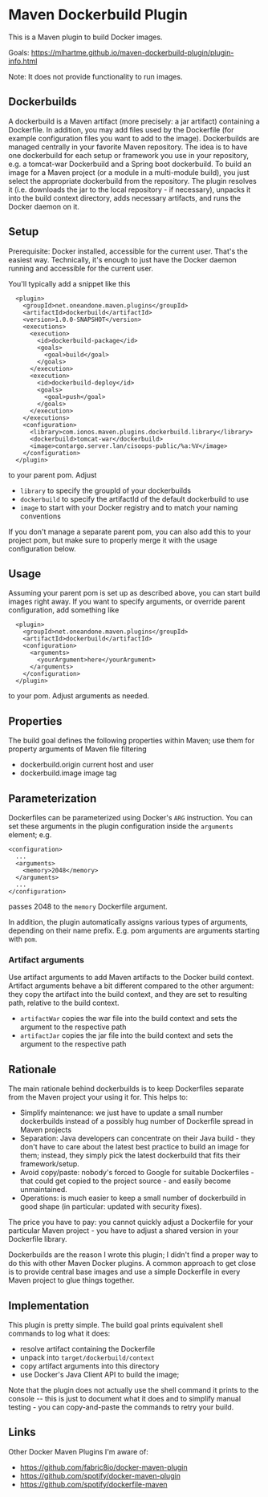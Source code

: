 # Maven Dockerbuild Plugin

This is a Maven plugin to build Docker images.

Goals: https://mlhartme.github.io/maven-dockerbuild-plugin/plugin-info.html

Note: It does not provide functionality to run images.

## Dockerbuilds

A dockerbuild is a Maven artifact (more precisely: a jar artifact) containing a Dockerfile. In addition, you may add files used by the Dockerfile
(for example configuration files you want to add to the image). Dockerbuilds are managed centrally in your favorite Maven repository. The idea is to
have one dockerbuild for each setup or framework you use in your repository, e.g. a tomcat-war Dockerbuild and a Spring boot dockerbuild.
To build an image for a Maven project (or a module in a multi-module build), you just select the appropriate dockerbuild from the repository.
The plugin resolves it (i.e. downloads the jar to the local repository - if necessary), unpacks it into the build context directory, adds
necessary artifacts, and runs the Docker daemon on it.

## Setup

Prerequisite: Docker installed, accessible for the current user.
That's the easiest way. Technically, it's enough to just have the Docker daemon running and accessible for the current user.

You'll typically add a snippet like this

      <plugin>
        <groupId>net.oneandone.maven.plugins</groupId>
        <artifactId>dockerbuild</artifactId>
        <version>1.0.0-SNAPSHOT</version>
        <executions>
          <execution>
            <id>dockerbuild-package</id>
            <goals>
              <goal>build</goal>
            </goals>
          </execution>
          <execution>
            <id>dockerbuild-deploy</id>
            <goals>
              <goal>push</goal>
            </goals>
          </execution>
        </executions>
        <configuration>
          <library>com.ionos.maven.plugins.dockerbuild.library</library>
          <dockerbuild>tomcat-war</dockerbuild>
          <image>contargo.server.lan/cisoops-public/%a:%V</image>
        </configuration>
      </plugin>

to your parent pom. Adjust
* `library` to specify the groupId of your dockerbuilds
* `dockerbuild` to specify the artifactId of the default dockerbuild to use
* `image` to start with your Docker registry and to match your naming conventions

If you don't manage a separate parent pom, you can also add this to your project pom, but make sure to properly merge
it with the usage configuration below.


## Usage

Assuming your parent pom is set up as described above, you can start build images right away. If you want to specify arguments,
or override parent configuration, add something like

      <plugin>
        <groupId>net.oneandone.maven.plugins</groupId>
        <artifactId>dockerbuild</artifactId>
        <configuration>
          <arguments>
            <yourArgument>here</yourArgument>
          </arguments>
        </configuration>
      </plugin>

to your pom. Adjust arguments as needed.

## Properties

The build goal defines the following properties within Maven; use them for property arguments of Maven file filtering

* dockerbuild.origin    current host and user
* dockerbuild.image     image tag


## Parameterization

Dockerfiles can be parameterized using Docker's `ARG` instruction. You can set these arguments in the plugin configuration inside
the `arguments` element; e.g.

    <configuration>
      ...
      <arguments>
        <memory>2048</memory>
      </arguments>
      ...
    </configuration>

passes 2048 to the `memory` Dockerfile argument.

In addition, the plugin automatically assigns various types of arguments, depending on their name prefix. E.g. pom arguments are arguments
starting with `pom`.

### Artifact arguments

Use artifact arguments to add Maven artifacts to the Docker build context. Artifact arguments behave a bit different compared to the other
argument: they copy the artifact into the build context, and they are set to resulting path, relative to the build context.

* `artifactWar` copies the war file into the build context and sets the argument to the respective path
* `artifactJar` copies the jar file into the build context and sets the argument to the respective path


## Rationale

The main rationale behind dockerbuilds is to keep Dockerfiles separate from the Maven project your using it for. This helps to:
* Simplify maintenance: we just have to update a small number dockerbuilds instead of a possibly hug number of Dockerfile spread in Maven projects
* Separation: Java developers can concentrate on their Java build - they don't have to care about the latest best practice to build an
  image for them; instead, they simply pick the latest dockerbuild that fits their framework/setup.
* Avoid copy/paste: nobody's forced to Google for suitable Dockerfiles - that could get copied to the project source - and easily become
  unmaintained.
* Operations: is much easier to keep a small number of dockerbuild in good shape (in particular: updated with security fixes).

The price you have to pay: you cannot quickly adjust a Dockerfile for your particular Maven project - you have to adjust a shared version
in your Dockerfile library.

Dockerbuilds are the reason I wrote this plugin; I didn't find a proper way to do this with other Maven Docker plugins. A common
approach to get close is to provide central base images and use a simple Dockerfile in every Maven project to glue things together.


## Implementation

This plugin is pretty simple. The build goal prints equivalent shell commands to log what it does:
* resolve artifact containing the Dockerfile
* unpack into `target/dockerbuild/context`
* copy artifact arguments into this directory
* use Docker's Java Client API to build the image;

Note that the plugin does not actually use the shell command it prints to the console -- this is just to document what it does and to simplify
manual testing - you can copy-and-paste the commands to retry your build.


## Links

Other Docker Maven Plugins I'm aware of:

* https://github.com/fabric8io/docker-maven-plugin
* https://github.com/spotify/docker-maven-plugin
* https://github.com/spotify/dockerfile-maven
